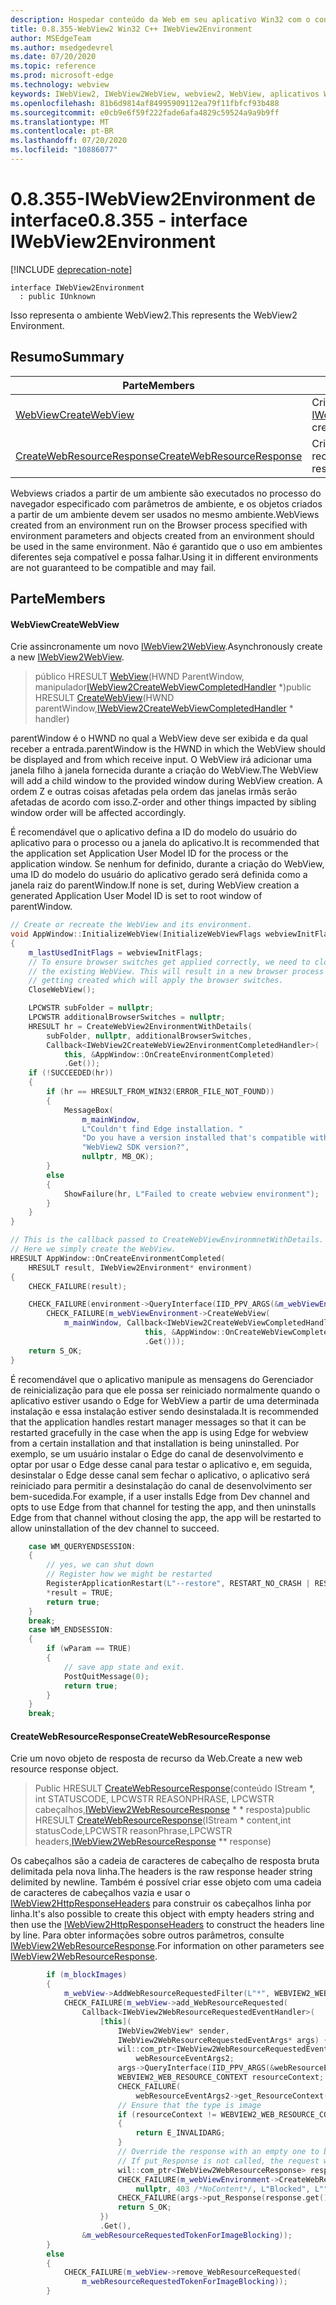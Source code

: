 ```yaml
---
description: Hospedar conteúdo da Web em seu aplicativo Win32 com o controle WebView2 do Microsoft Edge
title: 0.8.355-WebView2 Win32 C++ IWebView2Environment
author: MSEdgeTeam
ms.author: msedgedevrel
ms.date: 07/20/2020
ms.topic: reference
ms.prod: microsoft-edge
ms.technology: webview
keywords: IWebView2, IWebView2WebView, webview2, WebView, aplicativos Win32, Win32, Edge
ms.openlocfilehash: 81b6d9814af84995909112ea79f11fbfcf93b488
ms.sourcegitcommit: e0cb9e6f59f222fade6afa4829c59524a9a9b9ff
ms.translationtype: MT
ms.contentlocale: pt-BR
ms.lasthandoff: 07/20/2020
ms.locfileid: "10886077"
---
```

# <span data-ttu-id="9c359-104">0.8.355-IWebView2Environment de interface</span><span class="sxs-lookup"><span data-stu-id="9c359-104">0.8.355 - interface IWebView2Environment</span></span> 

[!INCLUDE [deprecation-note](../../includes/deprecation-note.md)]

```
interface IWebView2Environment
  : public IUnknown
```

<span data-ttu-id="9c359-105">Isso representa o ambiente WebView2.</span><span class="sxs-lookup"><span data-stu-id="9c359-105">This represents the WebView2 Environment.</span></span>

## <span data-ttu-id="9c359-106">Resumo</span><span class="sxs-lookup"><span data-stu-id="9c359-106">Summary</span></span>

 <span data-ttu-id="9c359-107">Parte</span><span class="sxs-lookup"><span data-stu-id="9c359-107">Members</span></span>                        | <span data-ttu-id="9c359-108">Descrições</span><span class="sxs-lookup"><span data-stu-id="9c359-108">Descriptions</span></span>
--------------------------------|---------------------------------------------
[<span data-ttu-id="9c359-109">WebView</span><span class="sxs-lookup"><span data-stu-id="9c359-109">CreateWebView</span></span>](#createwebview) | <span data-ttu-id="9c359-110">Crie assincronamente um novo [IWebView2WebView](IWebView2WebView.md).</span><span class="sxs-lookup"><span data-stu-id="9c359-110">Asynchronously create a new [IWebView2WebView](IWebView2WebView.md).</span></span>
[<span data-ttu-id="9c359-111">CreateWebResourceResponse</span><span class="sxs-lookup"><span data-stu-id="9c359-111">CreateWebResourceResponse</span></span>](#createwebresourceresponse) | <span data-ttu-id="9c359-112">Crie um novo objeto de resposta de recurso da Web.</span><span class="sxs-lookup"><span data-stu-id="9c359-112">Create a new web resource response object.</span></span>

<span data-ttu-id="9c359-113">Webviews criados a partir de um ambiente são executados no processo do navegador especificado com parâmetros de ambiente, e os objetos criados a partir de um ambiente devem ser usados no mesmo ambiente.</span><span class="sxs-lookup"><span data-stu-id="9c359-113">WebViews created from an environment run on the Browser process specified with environment parameters and objects created from an environment should be used in the same environment.</span></span> <span data-ttu-id="9c359-114">Não é garantido que o uso em ambientes diferentes seja compatível e possa falhar.</span><span class="sxs-lookup"><span data-stu-id="9c359-114">Using it in different environments are not guaranteed to be compatible and may fail.</span></span>

## <span data-ttu-id="9c359-115">Parte</span><span class="sxs-lookup"><span data-stu-id="9c359-115">Members</span></span>

#### <span data-ttu-id="9c359-116">WebView</span><span class="sxs-lookup"><span data-stu-id="9c359-116">CreateWebView</span></span> 

<span data-ttu-id="9c359-117">Crie assincronamente um novo [IWebView2WebView](IWebView2WebView.md).</span><span class="sxs-lookup"><span data-stu-id="9c359-117">Asynchronously create a new [IWebView2WebView](IWebView2WebView.md).</span></span>

> <span data-ttu-id="9c359-118">público HRESULT [WebView](#createwebview)(HWND ParentWindow, manipulador[IWebView2CreateWebViewCompletedHandler](IWebView2CreateWebViewCompletedHandler.md) \*)</span><span class="sxs-lookup"><span data-stu-id="9c359-118">public HRESULT [CreateWebView](#createwebview)(HWND parentWindow,[IWebView2CreateWebViewCompletedHandler](IWebView2CreateWebViewCompletedHandler.md) \* handler)</span></span>

<span data-ttu-id="9c359-119">parentWindow é o HWND no qual a WebView deve ser exibida e da qual receber a entrada.</span><span class="sxs-lookup"><span data-stu-id="9c359-119">parentWindow is the HWND in which the WebView should be displayed and from which receive input.</span></span> <span data-ttu-id="9c359-120">O WebView irá adicionar uma janela filho à janela fornecida durante a criação do WebView.</span><span class="sxs-lookup"><span data-stu-id="9c359-120">The WebView will add a child window to the provided window during WebView creation.</span></span> <span data-ttu-id="9c359-121">A ordem Z e outras coisas afetadas pela ordem das janelas irmãs serão afetadas de acordo com isso.</span><span class="sxs-lookup"><span data-stu-id="9c359-121">Z-order and other things impacted by sibling window order will be affected accordingly.</span></span>

<span data-ttu-id="9c359-122">É recomendável que o aplicativo defina a ID do modelo do usuário do aplicativo para o processo ou a janela do aplicativo.</span><span class="sxs-lookup"><span data-stu-id="9c359-122">It is recommended that the application set Application User Model ID for the process or the application window.</span></span> <span data-ttu-id="9c359-123">Se nenhum for definido, durante a criação do WebView, uma ID do modelo do usuário do aplicativo gerado será definida como a janela raiz do parentWindow.</span><span class="sxs-lookup"><span data-stu-id="9c359-123">If none is set, during WebView creation a generated Application User Model ID is set to root window of parentWindow.</span></span> 

```cpp
// Create or recreate the WebView and its environment.
void AppWindow::InitializeWebView(InitializeWebViewFlags webviewInitFlags)
{
    m_lastUsedInitFlags = webviewInitFlags;
    // To ensure browser switches get applied correctly, we need to close
    // the existing WebView. This will result in a new browser process
    // getting created which will apply the browser switches.
    CloseWebView();

    LPCWSTR subFolder = nullptr;
    LPCWSTR additionalBrowserSwitches = nullptr;
    HRESULT hr = CreateWebView2EnvironmentWithDetails(
        subFolder, nullptr, additionalBrowserSwitches,
        Callback<IWebView2CreateWebView2EnvironmentCompletedHandler>(
            this, &AppWindow::OnCreateEnvironmentCompleted)
            .Get());
    if (!SUCCEEDED(hr))
    {
        if (hr == HRESULT_FROM_WIN32(ERROR_FILE_NOT_FOUND))
        {
            MessageBox(
                m_mainWindow,
                L"Couldn't find Edge installation. "
                "Do you have a version installed that's compatible with this "
                "WebView2 SDK version?",
                nullptr, MB_OK);
        }
        else
        {
            ShowFailure(hr, L"Failed to create webview environment");
        }
    }
}

// This is the callback passed to CreateWebViewEnvironmnetWithDetails.
// Here we simply create the WebView.
HRESULT AppWindow::OnCreateEnvironmentCompleted(
    HRESULT result, IWebView2Environment* environment)
{
    CHECK_FAILURE(result);

    CHECK_FAILURE(environment->QueryInterface(IID_PPV_ARGS(&m_webViewEnvironment)));
        CHECK_FAILURE(m_webViewEnvironment->CreateWebView(
            m_mainWindow, Callback<IWebView2CreateWebViewCompletedHandler>(
                              this, &AppWindow::OnCreateWebViewCompleted)
                              .Get()));
    return S_OK;
}
```

 <span data-ttu-id="9c359-124">É recomendável que o aplicativo manipule as mensagens do Gerenciador de reinicialização para que ele possa ser reiniciado normalmente quando o aplicativo estiver usando o Edge for WebView a partir de uma determinada instalação e essa instalação estiver sendo desinstalada.</span><span class="sxs-lookup"><span data-stu-id="9c359-124">It is recommended that the application handles restart manager messages so that it can be restarted gracefully in the case when the app is using Edge for webview from a certain installation and that installation is being uninstalled.</span></span> <span data-ttu-id="9c359-125">Por exemplo, se um usuário instalar o Edge do canal de desenvolvimento e optar por usar o Edge desse canal para testar o aplicativo e, em seguida, desinstalar o Edge desse canal sem fechar o aplicativo, o aplicativo será reiniciado para permitir a desinstalação do canal de desenvolvimento ser bem-sucedida.</span><span class="sxs-lookup"><span data-stu-id="9c359-125">For example, if a user installs Edge from Dev channel and opts to use Edge from that channel for testing the app, and then uninstalls Edge from that channel without closing the app, the app will be restarted to allow uninstallation of the dev channel to succeed.</span></span> 

```cpp
    case WM_QUERYENDSESSION:
    {
        // yes, we can shut down
        // Register how we might be restarted
        RegisterApplicationRestart(L"--restore", RESTART_NO_CRASH | RESTART_NO_HANG);
        *result = TRUE;
        return true;
    }
    break;
    case WM_ENDSESSION:
    {
        if (wParam == TRUE)
        {
            // save app state and exit.
            PostQuitMessage(0);
            return true;
        }
    }
    break;
```

#### <span data-ttu-id="9c359-126">CreateWebResourceResponse</span><span class="sxs-lookup"><span data-stu-id="9c359-126">CreateWebResourceResponse</span></span> 

<span data-ttu-id="9c359-127">Crie um novo objeto de resposta de recurso da Web.</span><span class="sxs-lookup"><span data-stu-id="9c359-127">Create a new web resource response object.</span></span>

> <span data-ttu-id="9c359-128">Public HRESULT [CreateWebResourceResponse](#createwebresourceresponse)(conteúdo IStream \*, int STATUSCODE, LPCWSTR REASONPHRASE, LPCWSTR cabeçalhos,[IWebView2WebResourceResponse](IWebView2WebResourceResponse.md) \* \* resposta)</span><span class="sxs-lookup"><span data-stu-id="9c359-128">public HRESULT [CreateWebResourceResponse](#createwebresourceresponse)(IStream \* content,int statusCode,LPCWSTR reasonPhrase,LPCWSTR headers,[IWebView2WebResourceResponse](IWebView2WebResourceResponse.md) \*\* response)</span></span>

<span data-ttu-id="9c359-129">Os cabeçalhos são a cadeia de caracteres de cabeçalho de resposta bruta delimitada pela nova linha.</span><span class="sxs-lookup"><span data-stu-id="9c359-129">The headers is the raw response header string delimited by newline.</span></span> <span data-ttu-id="9c359-130">Também é possível criar esse objeto com uma cadeia de caracteres de cabeçalhos vazia e usar o [IWebView2HttpResponseHeaders](IWebView2HttpResponseHeaders.md) para construir os cabeçalhos linha por linha.</span><span class="sxs-lookup"><span data-stu-id="9c359-130">It's also possible to create this object with empty headers string and then use the [IWebView2HttpResponseHeaders](IWebView2HttpResponseHeaders.md) to construct the headers line by line.</span></span> <span data-ttu-id="9c359-131">Para obter informações sobre outros parâmetros, consulte [IWebView2WebResourceResponse](IWebView2WebResourceResponse.md).</span><span class="sxs-lookup"><span data-stu-id="9c359-131">For information on other parameters see [IWebView2WebResourceResponse](IWebView2WebResourceResponse.md).</span></span>

```cpp
        if (m_blockImages)
        {
            m_webView->AddWebResourceRequestedFilter(L"*", WEBVIEW2_WEB_RESOURCE_CONTEXT_IMAGE);
            CHECK_FAILURE(m_webView->add_WebResourceRequested(
                Callback<IWebView2WebResourceRequestedEventHandler>(
                    [this](
                        IWebView2WebView* sender,
                        IWebView2WebResourceRequestedEventArgs* args) {
                        wil::com_ptr<IWebView2WebResourceRequestedEventArgs2>
                            webResourceEventArgs2;
                        args->QueryInterface(IID_PPV_ARGS(&webResourceEventArgs2));
                        WEBVIEW2_WEB_RESOURCE_CONTEXT resourceContext;
                        CHECK_FAILURE(
                            webResourceEventArgs2->get_ResourceContext(&resourceContext));
                        // Ensure that the type is image
                        if (resourceContext != WEBVIEW2_WEB_RESOURCE_CONTEXT_IMAGE)
                        {
                            return E_INVALIDARG;
                        }
                        // Override the response with an empty one to block the image.
                        // If put_Response is not called, the request will continue as normal.
                        wil::com_ptr<IWebView2WebResourceResponse> response;
                        CHECK_FAILURE(m_webViewEnvironment->CreateWebResourceResponse(
                            nullptr, 403 /*NoContent*/, L"Blocked", L"", &response));
                        CHECK_FAILURE(args->put_Response(response.get()));
                        return S_OK;
                    })
                    .Get(),
                &m_webResourceRequestedTokenForImageBlocking));
        }
        else
        {
            CHECK_FAILURE(m_webView->remove_WebResourceRequested(
                m_webResourceRequestedTokenForImageBlocking));
        }
```

